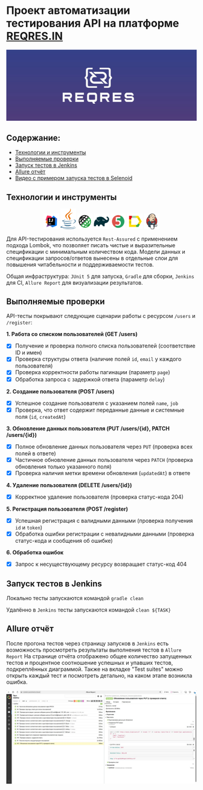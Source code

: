 # Проект автоматизации тестирования API на платформе [REQRES.IN](https://reqres.in/)
<a href="https://reqres.in/"><img src="picsandmedia/apilogo.JPG"></a>


## Содержание:

- [Технологии и инструменты](#Технологии-и-инструменты)
- [Выполняемые проверки](#Выполняемые-проверки)
- [Запуск тестов в Jenkins](#Запуск-тестов-в-Jenkins)
- [Allure отчёт](#Allure-отчёт)
- [Видео с примером запуска тестов в Selenoid](#video)
 

## <a name="Технологии и инструменты">Технологии и инструменты</a>
<p  align="center">
<code><a href="https://www.jetbrains.com/idea/"><img width="8%" title="IntelliJ IDEA" src="picsandmedia/IDEA-logo.svg"></a></code> 
<code><a href="https://www.java.com/"><img width="8%" title="Java" src="picsandmedia/java-logo.svg"></a></code> 
<code><a href="https://rest-assured.io/"><img width="8%" title="Rest-Assured" src="picsandmedia/rest-assured-logo.svg"></a></code> 
<code><a href="https://gradle.org/"><img width="8%" title="Gradle" src="picsandmedia/gradle-logo.svg"></a></code> 
<code><a href="https://junit.org/junit5/"><img width="8%" title="JUnit5" src="picsandmedia/junit5-logo.svg"></a></code> 
<code><a href="https://allurereport.org/"><img width="8%" title="Allure Report" src="picsandmedia/allure-Report-logo.svg"></a></code> 
<code><a href="https://www.jenkins.io/"><img width="8%" title="Jenkins" src="picsandmedia/jenkins-logo.svg"></a></code> 
 </p>
 
Для API-тестирования используется `Rest-Assured` с применением подхода Lombok, что позволяет писать чистые и выразительные спецификации с минимальным количеством кода. 
Модели данных и спецификации запросов/ответов вынесены в отдельные слои для повышения читабельности и поддерживаемости тестов.

Общая инфраструктура: `JUnit 5` для запуска, `Gradle` для сборки, `Jenkins` для CI, `Allure Report` для визуализации результатов.


## <a name="Выполняемые проверки">Выполняемые проверки</a> 

API-тесты покрывают следующие сценарии работы с ресурсом `/users` и `/register`:

**1. Работа со списком пользователей (GET /users)**
-   [x] Получение и проверка полного списка пользователей (соответствие ID и имен)
-   [x] Проверка структуры ответа (наличие полей `id`, `email` у каждого пользователя)
-   [x] Проверка корректности работы пагинации (параметр `page`)
-   [x] Обработка запроса с задержкой ответа (параметр `delay`)

**2. Создание пользователя (POST /users)**
-   [x] Успешное создание пользователя с указанием полей `name`, `job`
-   [x] Проверка, что ответ содержит переданные данные и системные поля (`id`, `createdAt`)

**3. Обновление данных пользователя (PUT /users/{id}, PATCH /users/{id})**
-   [x] Полное обновление данных пользователя через `PUT` (проверка всех полей в ответе)
-   [x] Частичное обновление данных пользователя через `PATCH` (проверка обновления только указанного поля)
-   [x] Проверка наличия метки времени обновления (`updatedAt`) в ответе

**4. Удаление пользователя (DELETE /users/{id})**
-   [x] Корректное удаление пользователя (проверка статус-кода 204)

**5. Регистрация пользователя (POST /register)**
-   [x] Успешная регистрация с валидными данными (проверка получения `id` и `token`)
-   [x] Обработка ошибки регистрации с невалидными данными (проверка статус-кода и сообщения об ошибке)

**6. Обработка ошибок**
-   [x] Запрос к несуществующему ресурсу возвращает статус-код 404


## <a name="Запуск тестов в [Jenkins](https://jenkins.autotests.cloud/job/ReqrInPrjct/))">Запуск тестов в Jenkins</a>
Локально тесты запускаются командой ```gradle clean```

Удалённо в ```Jenkins``` тесты запускаются командой ```clean ${TASK}```

## <a name="Allure отчёт">Allure отчёт</a> 

После прогона тестов через страницу запусков в `Jenkins` есть возможность просмотреть результаты выполнения тестов в `Allure Report`
На странице отчёта отображено общее количество запущенных тестов и процентное соотношение успешных и упавших тестов, подкреплённых диаграммой.
Также на вкладке "Test suites" можно открыть каждый тест и посмотреть детально, на каком этапе возникла ошибка. 

<img src="picsandmedia/api-scrin-1.JPG" alt="Jenkinsallure1" width="950">



